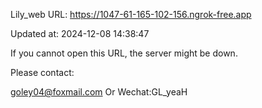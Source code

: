 Lily_web URL: https://1047-61-165-102-156.ngrok-free.app

Updated at: 2024-12-08 14:38:47

If you cannot open this URL, the server might be down.

Please contact: 

goley04@foxmail.com Or Wechat:GL_yeaH